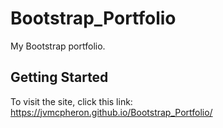 # Bootstrap_Portfolio
My Bootstrap portfolio.

## Getting Started

To visit the site, click this link: https://jvmcpheron.github.io/Bootstrap_Portfolio/ 